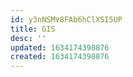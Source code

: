 ```yaml
---
id: y3nNSMv8FAb6hClXSI5UP
title: GIS
desc: ''
updated: 1634174398876
created: 1634174398876
---
```


